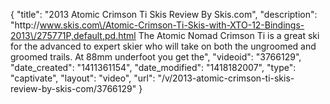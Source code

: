{
    "title": "2013 Atomic Crimson Ti Skis Review By Skis.com",
    "description": "http:\/\/www.skis.com\/Atomic-Crimson-Ti-Skis-with-XTO-12-Bindings-2013\/275771P,default,pd.html  The Atomic Nomad Crimson Ti is a great ski for the advanced to expert skier who will take on both the ungroomed and groomed trails. At 88mm underfoot you get the",
    "videoid": "3766129",
    "date_created": "1411361154",
    "date_modified": "1418182007",
    "type": "captivate",
    "layout": "video",
    "url": "\/v\/2013-atomic-crimson-ti-skis-review-by-skis-com\/3766129"
}